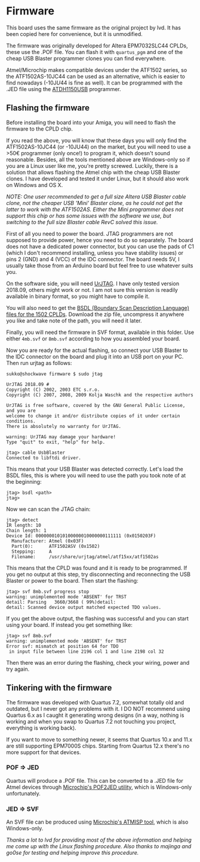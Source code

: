 # Firmware
This board uses the same firmware as the original project by lvd. It has been copied here for convenience, but it is unmodified.

The firmware was originally developed for Altera EPM7032SLC44 CPLDs, these use the .POF file. You can flash it with `quartus_pgm` and one of the cheap USB Blaster programmer clones you can find everywhere.

Atmel/Microchip makes compatible devices under the ATF1502 series, so the ATF1502AS-10JC44 can be used as an alternative, which is easier to find nowadays (-10J*U*44 is fine as well). It can be programmed with the .JED file using the [ATDH1150USB](https://www.microchip.com/DevelopmentTools/ProductDetails/ATDH1150USB) programmer.

## Flashing the firmware
Before installing the board into your Amiga, you will need to flash the firmware to the CPLD chip.

If you read the above, you will know that these days you will only find the ATF1502AS-10JC44 (or -10JU44) on the market, but you will need to use a >50€ programmer (only once!) to program it, which doesn't sound reasonable. Besides, all the tools mentioned above are Windows-only so if you are a Linux user like me, you're pretty screwed. Luckily, there is a solution that allows flashing the Atmel chip with the cheap USB Blaster clones. I have developed and tested it under Linux, but it should also work on Windows and OS X.

*NOTE: One user recommended to get a full size Altera USB Blaster cable clone, not the cheaper USB 'Mini' Blaster clone, as he could not get the latter to work with the ATF1502AS. Either the Mini programmer does not support this chip or has some issues with the software we use, but switching to the full size Blaster cable RevC solved this issue.*

First of all you need to power the board. JTAG programmers are not supposed to provide power, hence you need to do so separately. The board does not have a dedicated power connector, but you can use the pads of C1 (which I don't recommend installing, unless you have stability issues) or pins 2 (GND) and 4 (VCC) of the IDC connector. The board needs 5V, I usually take those from an Arduino board but feel free to use whatever suits you.

On the software side, you will need [UrJTAG](http://urjtag.sourceforge.net). I have only tested version 2018.09, others might work or not. I am not sure this version is readily available in binary format, so you might have to compile it.

You will also need to get the [BSDL (Boundary Scan Description Language) files for the 1502 CPLDs](https://www.microchip.com/design-centers/programmable-logic/spld-cpld/tools/software/BSDL). Download the zip file, uncompress it anywhere you like and take note of the path, you will need it later.

Finally, you will need the firmware in SVF format, available in this folder. Use either `4mb.svf` or `8mb.svf` according to how you assembled your board.

Now you are ready for the actual flashing, so connect your USB Blaster to the IDC connector on the board and plug it into an USB port on your PC. Then run urjtag as follows:

```
sukko@shockwave firmware $ sudo jtag

UrJTAG 2018.09 #
Copyright (C) 2002, 2003 ETC s.r.o.
Copyright (C) 2007, 2008, 2009 Kolja Waschk and the respective authors

UrJTAG is free software, covered by the GNU General Public License, and you are
welcome to change it and/or distribute copies of it under certain conditions.
There is absolutely no warranty for UrJTAG.

warning: UrJTAG may damage your hardware!
Type "quit" to exit, "help" for help.

jtag> cable UsbBlaster
Connected to libftdi driver.
```

This means that your USB Blaster was detected correctly. Let's load the BSDL files, this is where you will need to use the path you took note of at the beginning:
```
jtag> bsdl <path>
jtag>
```

Now we can scan the JTAG chain:
```
jtag> detect
IR length: 10
Chain length: 1
Device Id: 00000001010100000010000000111111 (0x0150203F)
  Manufacturer: Atmel (0x03F)
  Part(0):      ATF1502ASV (0x1502)
  Stepping:     A
  Filename:     /usr/share/urjtag/atmel/atf15xx/atf1502as
```

This means that the CPLD was found and it is ready to be programmed. If you get no output at this step, try disconnecting and reconnecting the USB Blaster or power to the board. Then start the flashing:
```
jtag> svf 8mb.svf progress stop
warning: unimplemented mode 'ABSENT' for TRST
detail: Parsing   3660/3668 ( 99%)detail:
detail: Scanned device output matched expected TDO values.
```

If you get the above output, the flashing was successful and you can start using your board. If instead you get something like:
```
jtag> svf 8mb.svf
warning: unimplemented mode 'ABSENT' for TRST
Error svf: mismatch at position 64 for TDO
 in input file between line 2196 col 1 and line 2198 col 32
```

Then there was an error during the flashing, check your wiring, power and try again.


## Tinkering with the firmware
The firmware was developed with Quartus 7.2, somewhat totally old and outdated, but I never got any problems with it. I DO NOT recommend using Quartus 6.x as I caught it generating wrong designs (in a way, nothing is working and when you swap to Quartus 7.2 not touching you project, everything is working back).

If you want to move to something newer, it seems that Quartus 10.x and 11.x are still supporting EPM7000S chips. Starting from Quartus 12.x there's no more support for that devices.

### POF => JED
Quartus will produce a .POF file. This can be converted to a .JED file for Atmel devices through [Microchip's POF2JED utility](https://www.microchip.com/design-centers/programmable-logic/spld-cpld/tools/software/pof2jed), which is Windows-only unfortunately.

### JED => SVF
An SVF file can be produced using [Microchip's ATMISP tool](https://www.microchip.com/design-centers/programmable-logic/spld-cpld/tools/software/atmisp), which is also Windows-only.


*Thanks a lot to lvd for providing most of the above information and helping me come up with the Linux flashing procedure.*
*Also thanks to majinga and go0se for testing and helping improve this procedure.*
